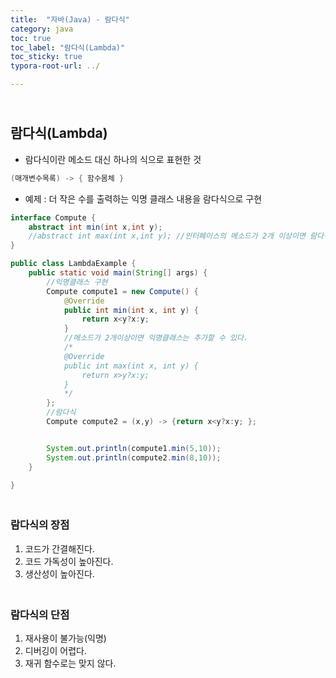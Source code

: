 ```yaml
---
title:  "자바(Java) - 람다식"
category: java
toc: true
toc_label: "람다식(Lambda)"
toc_sticky: true
typora-root-url: ../

---
```


## <br>람다식(Lambda)

- 람다식이란 메소드 대신 하나의 식으로 표현한 것


```java
(매개변수목록) -> { 함수몸체 }
```

- 예제 : 더 작은 수를 출력하는 익명 클래스 내용을 람다식으로 구현

```java
interface Compute {
    abstract int min(int x,int y);
    //abstract int max(int x,int y); //인터페이스의 메소드가 2개 이상이면 람다식을 사용할 수 없다.
}

public class LambdaExample {
    public static void main(String[] args) {
        //익명클래스 구현
        Compute compute1 = new Compute() {
            @Override
            public int min(int x, int y) {
                return x<y?x:y;
            }
            //메소드가 2개이상이면 익명클래스는 추가할 수 있다.
            /*
            @Override
            public int max(int x, int y) {
                return x>y?x:y;
            }
            */
        };
        //람다식
        Compute compute2 = (x,y) -> {return x<y?x:y; };


        System.out.println(compute1.min(5,10));
        System.out.println(compute2.min(8,10));
    }

}
```

### <br>람다식의 장점

1. 코드가 간결해진다.
2. 코드 가독성이 높아진다.
3. 생산성이 높아진다.

### <br>람다식의 단점

1. 재사용이 불가능(익명)
2. 디버깅이 어렵다.
3. 재귀 함수로는 맞지 않다.
